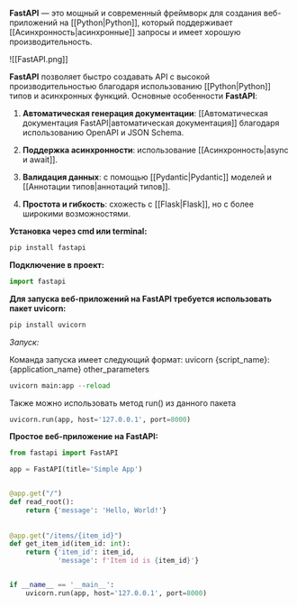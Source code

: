 **FastAPI** — это мощный и современный фреймворк для создания веб-приложений на [[Python|Python]], который поддерживает [[Асинхронность|асинхронные]] запросы и имеет хорошую производительность.

![[FastAPI.png]]

**FastAPI** позволяет быстро создавать API с высокой производительностью благодаря использованию [[Python|Python]] типов и асинхронных функций. Основные особенности **FastAPI**:

1.  **Автоматическая генерация документации**: [[Автоматическая документация FastAPI|автоматическая документация]] благодаря использованию OpenAPI и JSON Schema.

2.  **Поддержка асинхронности**: использование [[Асинхронность|async и await]].

3.  **Валидация данных**: с помощью [[Pydantic|Pydantic]] моделей и [[Аннотации типов|аннотаций типов]].

4.  **Простота и гибкость**: схожесть с [[Flask|Flask]], но с более широкими возможностями.

**Установка через cmd или terminal:**

```Python
pip install fastapi
```

**Подключение в проект:**

```Python
import fastapi
```

**Для запуска веб-приложений на FastAPI требуется использовать пакет uvicorn:**

```Python
pip install uvicorn
```

*Запуск:*

Команда запуска имеет следующий формат: uvicorn {script_name}:{application_name} other_parameters

```Python
uvicorn main:app --reload
```

Также можно использовать метод run() из данного пакета

```Python
uvicorn.run(app, host='127.0.0.1', port=8000)
```

**Простое веб-приложение на FastAPI:**

```Python
from fastapi import FastAPI

app = FastAPI(title='Simple App')


@app.get("/")  
def read_root():  
    return {'message': 'Hello, World!'}  
  
  
@app.get("/items/{item_id}")
def get_item_id(item_id: int):  
    return {'item_id': item_id,  
            'message': f'Item id is {item_id}'}


if __name__ == '__main__':
    uvicorn.run(app, host='127.0.0.1', port=8000)
```
